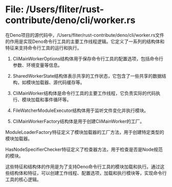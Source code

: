 # File: /Users/fliter/rust-contribute/deno/cli/worker.rs

在Deno项目的源代码中，/Users/fliter/rust-contribute/deno/cli/worker.rs文件的作用是实现Deno命令行工具的主要工作线程逻辑。它定义了一系列的结构体和特征来支持命令行工具的运行和执行。

1. CliMainWorkerOptions结构体用于保存命令行工具的配置选项，包括命令行参数、环境变量等信息。

2. SharedWorkerState结构体表示共享的工作状态，它包含了一些共享的数据结构，如模块加载器、源代码缓存等。

3. CliMainWorker结构体是命令行工具的主要工作线程，它负责实际的代码执行、模块加载和事件循环等。

4. FileWatcherModuleExecutor结构体用于监听文件变化并执行模块。

5. CliMainWorkerFactory结构体是用于创建CliMainWorker的工厂。

ModuleLoaderFactory特征定义了模块加载器的工厂方法，用于创建特定类型的模块加载器。

HasNodeSpecifierChecker特征定义了检查器方法，用于检查是否是Node规范的模块。

这些特征和结构体的作用是为了支持Deno命令行工具的模块加载和执行。通过这些结构体和特征，可以创建工作线程、配置选项，加载和执行模块等，实现命令行工具的核心逻辑。

